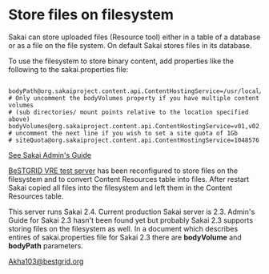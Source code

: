 # Store files on filesystem

Sakai can store uploaded files (Resource tool) either in a table of a database or as a file on the file system. On default Sakai stores files in its database.

To use the filesystem to store binary content, add properties like the following to the sakai.properties file:

``` 

bodyPath@org.sakaiproject.content.api.ContentHostingService=/usr/local/tomcat/content/
# Only uncomment the bodyVolumes property if you have multiple content volumes 
# (sub directories/ mount points relative to the location specified above)
bodyVolumes@org.sakaiproject.content.api.ContentHostingService=v01,v02,v03
# uncomment the next line if you wish to set a site quota of 1Gb
# siteQuota@org.sakaiproject.content.api.ContentHostingService=1048576

```

[See Sakai Admin's Guide](http://bugs.sakaiproject.org/confluence/display/DOC/Sakai+Admin+Guide+-+Binary+Content+and+Filesystem+Settings)

[BeSTGRID VRE test server](http://vre.test.bestgrid.org) has been reconfigured to store files on the filesystem and to convert Content Resources table into files. After restart Sakai copied all files into the filesystem and left them in the Content Resources table.

This server runs Sakai 2.4. Current production Sakai server is 2.3. Admin's Guide for Sakai 2.3 hasn't been found yet but probably Sakai 2.3 supports storing files on the filesystem as well. In a document which describes entires of sakai.properties file for Sakai 2.3 there are **bodyVolume** and **bodyPath** parameters. 

[Akha103@bestgrid.org](https://reannz.atlassian.net/wiki/404?key%3Dbestgrid.org%3Bsearch%3Fq%3DUser__Akha103)
